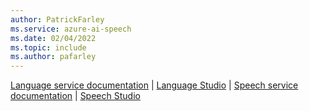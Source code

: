 ```yaml
---
author: PatrickFarley
ms.service: azure-ai-speech
ms.date: 02/04/2022
ms.topic: include
ms.author: pafarley
---
```


[Language service documentation](../../../../language-service/index.yml) | [Language Studio](https://aka.ms/LanguageStudio) | [Speech service documentation](../../../index.yml) | [Speech Studio](https://aka.ms/SpeechStudio)
